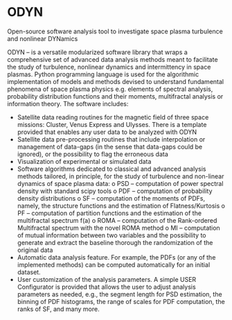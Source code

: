 # ODYN
Open-source software analysis tool to investigate space plasma turbulence and nonlinear DYNamics

ODYN – is a versatile modularized software library that wraps a comprehensive set of advanced data analysis methods meant to facilitate the study of turbulence, nonlinear dynamics and intermittency in space plasmas. Python programming language is used for the algorithmic implementation of models and methods devised to understand fundamental phenomena of space plasma physics e.g. elements of spectral analysis, probability distribution functions and their moments, multifractal analysis or information theory.
The software includes: 
-	Satellite data reading routines for the magnetic field of three space missions: Cluster, Venus Express and Ulysses. There is a template provided that enables any user data to be analyzed with ODYN
-	Satellite data pre-processing routines that include interpolation or management of data-gaps (in the sense that data-gaps could be ignored), or the possibility to flag the erroneous data
-	Visualization of experimental or simulated data
-	Software algorithms dedicated to classical and advanced analysis methods tailored, in principle, for the study of turbulence and non-linear dynamics of space plasma data:
o	PSD – computation of power spectral density with standard scipy tools
o	PDF – computation of probability density distributions
o	SF – computation of the moments of PDFs, namely, the structure functions and the estimation of Flatness/Kurtosis
o	PF – computation of partition functions and the estimation of the multifractal spectrum f(a)
o	ROMA – computation of the Rank-ordered Multifractal spectrum with the novel ROMA method
o	MI – computation of mutual information between two variables and the possibility to generate and extract the baseline thorough the randomization of the original data
-	Automatic data analysis feature. For example, the PDFs (or any of the implemented methods) can be computed automatically for an initial dataset.
-	User customization of the analysis parameters. A simple USER Configurator is provided that allows the user to adjust analysis parameters as needed, e.g., the segment length for PSD estimation, the binning of PDF histograms, the range of scales for PDF computation, the ranks of SF, and many more.

